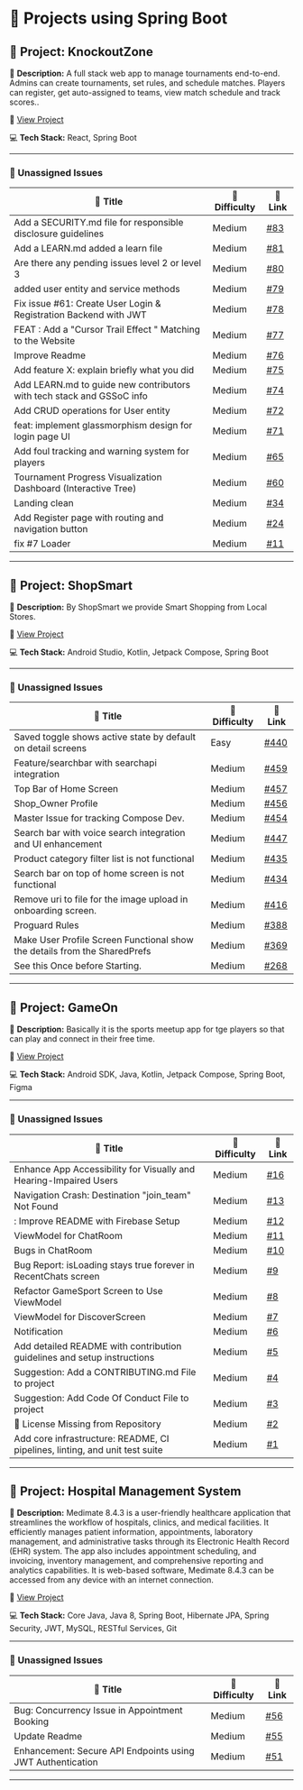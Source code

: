 # 🚀 Projects using Spring Boot

## 📌 Project: KnockoutZone

📝 **Description:** A full stack web app to manage tournaments end-to-end. Admins can create tournaments, set rules, and schedule matches. Players can register, get auto-assigned to teams, view match schedule and track scores..

🔗 [View Project](https://github.com/Ayush0316/KnockoutZone)

💻 **Tech Stack:** React, Spring Boot

---

### 🐛 Unassigned Issues

| 🔖 Title | 🎯 Difficulty | 🔗 Link |
|----------|----------------|---------|
| Add a SECURITY.md file for responsible disclosure guidelines | Medium | [#83](https://github.com/Ayush0316/KnockoutZone/issues/83) |
| Add a LEARN.md added a learn file | Medium | [#81](https://github.com/Ayush0316/KnockoutZone/pull/81) |
| Are there any pending issues level  2 or level 3 | Medium | [#80](https://github.com/Ayush0316/KnockoutZone/issues/80) |
| added user entity and service methods | Medium | [#79](https://github.com/Ayush0316/KnockoutZone/pull/79) |
| Fix issue #61: Create User Login & Registration Backend with JWT | Medium | [#78](https://github.com/Ayush0316/KnockoutZone/pull/78) |
| FEAT : Add a "Cursor Trail Effect " Matching to the Website | Medium | [#77](https://github.com/Ayush0316/KnockoutZone/issues/77) |
| Improve Readme | Medium | [#76](https://github.com/Ayush0316/KnockoutZone/issues/76) |
| Add feature X: explain briefly what you did | Medium | [#75](https://github.com/Ayush0316/KnockoutZone/pull/75) |
| Add LEARN.md to guide new contributors with tech stack and GSSoC info | Medium | [#74](https://github.com/Ayush0316/KnockoutZone/pull/74) |
| Add CRUD operations for User entity | Medium | [#72](https://github.com/Ayush0316/KnockoutZone/pull/72) |
| feat: implement glassmorphism design for login page UI | Medium | [#71](https://github.com/Ayush0316/KnockoutZone/pull/71) |
| Add foul tracking and warning system for players | Medium | [#65](https://github.com/Ayush0316/KnockoutZone/issues/65) |
| Tournament Progress Visualization Dashboard (Interactive Tree) | Medium | [#60](https://github.com/Ayush0316/KnockoutZone/issues/60) |
| Landing clean | Medium | [#34](https://github.com/Ayush0316/KnockoutZone/pull/34) |
| Add Register page with routing and navigation button | Medium | [#24](https://github.com/Ayush0316/KnockoutZone/pull/24) |
| fix #7 Loader | Medium | [#11](https://github.com/Ayush0316/KnockoutZone/pull/11) |

---

## 📌 Project: ShopSmart

📝 **Description:** By ShopSmart we provide Smart Shopping from Local Stores.

🔗 [View Project](https://github.com/yuvrajsinghgmx/ShopSmart)

💻 **Tech Stack:** Android Studio, Kotlin, Jetpack Compose, Spring Boot

---

### 🐛 Unassigned Issues

| 🔖 Title | 🎯 Difficulty | 🔗 Link |
|----------|----------------|---------|
| Saved toggle shows active state by default on detail screens | Easy | [#440](https://github.com/yuvrajsinghgmx/ShopSmart/issues/440) |
| Feature/searchbar with searchapi integration | Medium | [#459](https://github.com/yuvrajsinghgmx/ShopSmart/pull/459) |
| Top Bar of Home Screen | Medium | [#457](https://github.com/yuvrajsinghgmx/ShopSmart/issues/457) |
| Shop_Owner Profile | Medium | [#456](https://github.com/yuvrajsinghgmx/ShopSmart/issues/456) |
| Master Issue for tracking Compose Dev. | Medium | [#454](https://github.com/yuvrajsinghgmx/ShopSmart/issues/454) |
| Search bar with voice search integration and UI enhancement | Medium | [#447](https://github.com/yuvrajsinghgmx/ShopSmart/pull/447) |
| Product category filter list is not functional | Medium | [#435](https://github.com/yuvrajsinghgmx/ShopSmart/issues/435) |
| Search bar on top of home screen is not functional | Medium | [#434](https://github.com/yuvrajsinghgmx/ShopSmart/issues/434) |
| Remove uri to file  for the image upload in onboarding screen. | Medium | [#416](https://github.com/yuvrajsinghgmx/ShopSmart/issues/416) |
| Proguard Rules | Medium | [#388](https://github.com/yuvrajsinghgmx/ShopSmart/issues/388) |
| Make User Profile Screen Functional show the details from the SharedPrefs | Medium | [#369](https://github.com/yuvrajsinghgmx/ShopSmart/issues/369) |
| See this Once before Starting. | Medium | [#268](https://github.com/yuvrajsinghgmx/ShopSmart/issues/268) |

---

## 📌 Project: GameOn

📝 **Description:** Basically it is the sports meetup app for tge players so that can play and connect in their free time.

🔗 [View Project](https://github.com/AnshulPanwarr/g1new)

💻 **Tech Stack:** Android SDK, Java, Kotlin, Jetpack Compose, Spring Boot, Figma

---

### 🐛 Unassigned Issues

| 🔖 Title | 🎯 Difficulty | 🔗 Link |
|----------|----------------|---------|
| Enhance App Accessibility for Visually and Hearing-Impaired Users | Medium | [#16](https://github.com/AnshulPanwarr/g1new/issues/16) |
| Navigation Crash: Destination "join_team" Not Found | Medium | [#13](https://github.com/AnshulPanwarr/g1new/issues/13) |
| : Improve README with Firebase Setup | Medium | [#12](https://github.com/AnshulPanwarr/g1new/issues/12) |
| ViewModel for ChatRoom | Medium | [#11](https://github.com/AnshulPanwarr/g1new/issues/11) |
| Bugs in ChatRoom | Medium | [#10](https://github.com/AnshulPanwarr/g1new/issues/10) |
| Bug Report: isLoading stays true forever in RecentChats screen | Medium | [#9](https://github.com/AnshulPanwarr/g1new/issues/9) |
| Refactor GameSport Screen to Use ViewModel | Medium | [#8](https://github.com/AnshulPanwarr/g1new/issues/8) |
| ViewModel for DiscoverScreen | Medium | [#7](https://github.com/AnshulPanwarr/g1new/issues/7) |
| Notification | Medium | [#6](https://github.com/AnshulPanwarr/g1new/issues/6) |
| Add detailed README with contribution guidelines and setup instructions | Medium | [#5](https://github.com/AnshulPanwarr/g1new/pull/5) |
| Suggestion: Add a CONTRIBUTING.md File to project | Medium | [#4](https://github.com/AnshulPanwarr/g1new/issues/4) |
| Suggestion: Add Code Of Conduct File to project | Medium | [#3](https://github.com/AnshulPanwarr/g1new/issues/3) |
| 🚫 License Missing from Repository | Medium | [#2](https://github.com/AnshulPanwarr/g1new/issues/2) |
| Add core infrastructure: README, CI pipelines, linting, and unit test suite | Medium | [#1](https://github.com/AnshulPanwarr/g1new/issues/1) |

---

## 📌 Project: Hospital Management System

📝 **Description:** Medimate 8.4.3 is a user-friendly healthcare application that streamlines the workflow of hospitals, clinics, and medical facilities. It efficiently manages patient information, appointments, laboratory management, and administrative tasks through its Electronic Health Record (EHR) system. The app also includes appointment scheduling, and invoicing, inventory management, and comprehensive reporting and analytics capabilities. It is web-based software, Medimate 8.4.3 can be accessed from any device with an internet connection.

🔗 [View Project](https://github.com/aashut0xhkr/HMS_PRJCT.git)

💻 **Tech Stack:** Core Java, Java 8, Spring Boot, Hibernate JPA, Spring Security, JWT, MySQL, RESTful Services, Git

---

### 🐛 Unassigned Issues

| 🔖 Title | 🎯 Difficulty | 🔗 Link |
|----------|----------------|---------|
| Bug: Concurrency Issue in Appointment Booking | Medium | [#56](https://github.com/aashut0xhkr/MediMate-Your-Digital-Hospital-Management-System/issues/56) |
| Update Readme | Medium | [#55](https://github.com/aashut0xhkr/MediMate-Your-Digital-Hospital-Management-System/issues/55) |
| Enhancement: Secure API Endpoints using JWT Authentication | Medium | [#51](https://github.com/aashut0xhkr/MediMate-Your-Digital-Hospital-Management-System/issues/51) |

---


